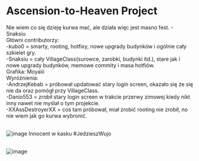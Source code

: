 # Ascension-to-Heaven Project
Nie wiem co się dzieję kurwa mać, ale działa więc jest masno fest. - Snaksiu
<br>Główni contributorzy: 
<br>-kubo0 = smarty, rooting, hotfixy, nowe upgrady budynków i ogólnie cały szkielet gry. 
<br>-Snaksiu = cały VillageClass(surowce, zarobki, budynki itd.), stare jak i nowe upgrady budynków, memowe commity i masa hotfiów.
<br>Grafika: Moyaiii
<br>Wyróżnienia: 
<br>-AndrzejKebab = próbował updatować stary login screen, okazało się że się nie da oraz pomógł przy VillageClass.
<br>-Danio553 = zrobił stary login screen w trakcie przerwy zimowej kiedy nikt inny nawet nie myślał o tym projekcie.
<br>-XXAssDestroyerXX = coś tam próbował, miał zrobić rooting nie zrobił, no nie wiem jak go kurwa wybronić.


<br>![image](https://pbs.twimg.com/profile_images/1391737787087532034/F_1EwMfn_400x400.jpg) Innocent w kasku #JedzieszWujo

<br>![image](https://media.discordapp.net/attachments/754922281632923739/828609077046804550/826994229351284756.gif)
